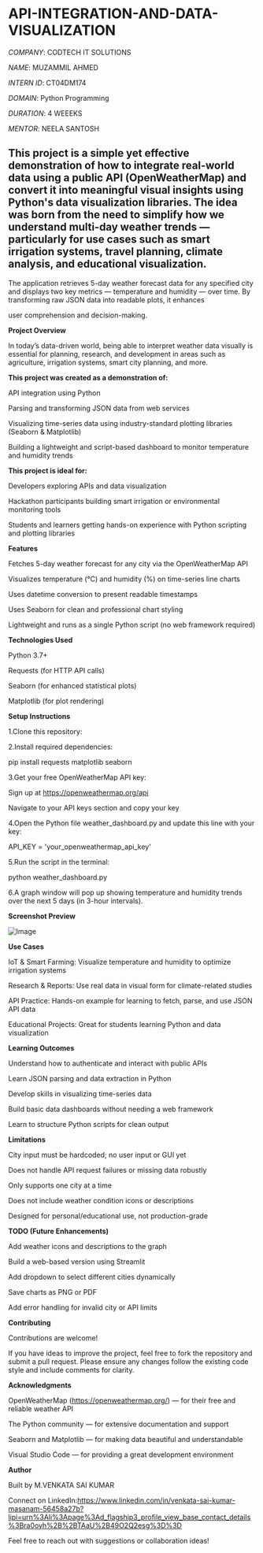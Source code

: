 # API-INTEGRATION-AND-DATA-VISUALIZATION

*COMPANY*: CODTECH IT SOLUTIONS

*NAME*: MUZAMMIL AHMED

*INTERN ID*: CT04DM174

*DOMAIN*: Python Programming 

 *DURATION*: 4 WEEEKS

*MENTOR*: NEELA SANTOSH

## This project is a simple yet effective demonstration of how to integrate real-world data using a public API (OpenWeatherMap) and convert it into meaningful visual insights using Python's data visualization libraries. The idea was born from the need to simplify how we understand multi-day weather trends — particularly for use cases such as smart irrigation systems, travel planning, climate analysis, and educational visualization.

The application retrieves 5-day weather forecast data for any specified city and displays two key metrics — temperature and humidity — over time. By transforming raw JSON data into readable plots, it enhances 

user comprehension and decision-making.

**Project Overview**

In today’s data-driven world, being able to interpret weather data visually is essential for planning, research, and development in areas such as agriculture, irrigation systems, smart city planning, and more. 

**This project was created as a demonstration of:**

API integration using Python

Parsing and transforming JSON data from web services

Visualizing time-series data using industry-standard plotting libraries (Seaborn & Matplotlib)

Building a lightweight and script-based dashboard to monitor temperature and humidity trends

**This project is ideal for:**

Developers exploring APIs and data visualization

Hackathon participants building smart irrigation or environmental monitoring tools

Students and learners getting hands-on experience with Python scripting and plotting libraries

**Features**

Fetches 5-day weather forecast for any city via the OpenWeatherMap API

Visualizes temperature (°C) and humidity (%) on time-series line charts

Uses datetime conversion to present readable timestamps

Uses Seaborn for clean and professional chart styling

Lightweight and runs as a single Python script (no web framework required)

**Technologies Used**

Python 3.7+

Requests (for HTTP API calls)

Seaborn (for enhanced statistical plots)

Matplotlib (for plot rendering)

**Setup Instructions**

1.Clone this repository:

2.Install required dependencies:

pip install requests matplotlib seaborn

3.Get your free OpenWeatherMap API key:

Sign up at https://openweathermap.org/api

Navigate to your API keys section and copy your key

4.Open the Python file weather_dashboard.py and update this line with your key:

API_KEY = 'your_openweathermap_api_key'

5.Run the script in the terminal:

python weather_dashboard.py

6.A graph window will pop up showing temperature and humidity trends over the next 5 days (in 3-hour intervals).

**Screenshot Preview**

![Image](https://github.com/user-attachments/assets/9daeb4ec-368f-4276-b500-08ffd4fa4f1d)

**Use Cases**
 
IoT & Smart Farming: Visualize temperature and humidity to optimize irrigation systems

Research & Reports: Use real data in visual form for climate-related studies

API Practice: Hands-on example for learning to fetch, parse, and use JSON API data

Educational Projects: Great for students learning Python and data visualization

**Learning Outcomes**
 
Understand how to authenticate and interact with public APIs

Learn JSON parsing and data extraction in Python

Develop skills in visualizing time-series data

Build basic data dashboards without needing a web framework

Learn to structure Python scripts for clean output



**Limitations**

City input must be hardcoded; no user input or GUI yet

Does not handle API request failures or missing data robustly

Only supports one city at a time

Does not include weather condition icons or descriptions

Designed for personal/educational use, not production-grade

**TODO (Future Enhancements)**

Add weather icons and descriptions to the graph

Build a web-based version using Streamlit

Add dropdown to select different cities dynamically

Save charts as PNG or PDF

Add error handling for invalid city or API limits

**Contributing**

Contributions are welcome!

If you have ideas to improve the project, feel free to fork the repository and submit a pull request. Please ensure any changes follow the existing code style and include comments for clarity.

**Acknowledgments**

OpenWeatherMap (https://openweathermap.org/) — for their free and reliable weather API

The Python community — for extensive documentation and support

Seaborn and Matplotlib — for making data beautiful and understandable

Visual Studio Code — for providing a great development environment

**Author**

Built by M.VENKATA SAI KUMAR

Connect on LinkedIn:https://www.linkedin.com/in/venkata-sai-kumar-masanam-56458a27b?lipi=urn%3Ali%3Apage%3Ad_flagship3_profile_view_base_contact_details%3Bra0oyh%2B%2BTAaU%2B49O2Q2esg%3D%3D

Feel free to reach out with suggestions or collaboration ideas!
